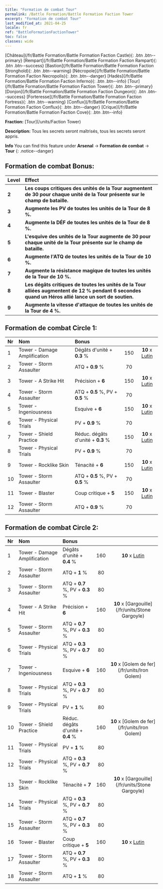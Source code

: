 ```yaml
---
title: "Formation de combat Tour"
permalink: /Battle Formation/Battle Formation Faction Tower
excerpt: "Formation de combat Tour"
last_modified_at: 2021-04-25
locale: fr
ref: "BattleFormationFactionTower"
toc: false
classes: wide
---
```

 [Château](/fr/Battle Formation/Battle Formation Faction Castle){: .btn .btn--primary} [Rempart](/fr/Battle Formation/Battle Formation Faction Rampart){: .btn .btn--success} [Bastion](/fr/Battle Formation/Battle Formation Faction Stronghold){: .btn .btn--warning} [Nécropole](/fr/Battle Formation/Battle Formation Faction Necropolis){: .btn .btn--danger} [Hadès](/fr/Battle Formation/Battle Formation Faction Inferno){: .btn .btn--info} [Tour](/fr/Battle Formation/Battle Formation Faction Tower){: .btn .btn--primary} [Donjon](/fr/Battle Formation/Battle Formation Faction Dungeon){: .btn .btn--success} [Forteresse](/fr/Battle Formation/Battle Formation Faction Fortress){: .btn .btn--warning} [Conflux](/fr/Battle Formation/Battle Formation Faction Conflux){: .btn .btn--danger} [Crique](/fr/Battle Formation/Battle Formation Faction Cove){: .btn .btn--info} 

  **Fraction:** [Tour](/units/Faction Tower)

  **Description:** Tous les secrets seront maîtrisés, tous les secrets seront appris.

**Info** You can find this feature under **Arsenal** -> **Formation de combat** -> **Tour** 
{: .notice--danger}

## Formation de combat Bonus:

  | Level |         Effect        |
  |:------|:---------------------|
  | **2** | **Les coups critiques des unités de la Tour augmentent de 30 pour chaque unité de la Tour présente sur le champ de bataille.** |
  | **3** | **Augmente les PV de toutes les unités de la Tour de 8 %.** |
  | **4** | **Augmente la DÉF de toutes les unités de la Tour de 8 %.** |
  | **5** | **L'esquive des unités de la Tour augmente de 30 pour chaque unité de la Tour présente sur le champ de bataille.** |
  | **6** | **Augmente l'ATQ de toutes les unités de la Tour de 10 %.** |
  | **7** | **Augmente la résistance magique de toutes les unités de la Tour de 10 %.** |
  | **8** | **Les dégâts critiques de toutes les unités de la Tour alliées augmentent de 12 % pendant 6 secondes quand un Héros allié lance un sort de soutien.** |
  | **9** | **Augmente la vitesse d'attaque de toutes les unités de la Tour de 4 %.** |

## Formation de combat Circle 1:

  |  Nr  |  Nom   |  Bonus  | <i class="fas fa-flask"/>  |  <i class="fab fa-optin-monster"/> |
  |:-----|:--------------------|:---------|:-----------------:|:----------------:|
  | 1 | Tower - Damage Amplification | Dégâts d'unité + **0.3** % | 150 |  **10** x [Lutin](/fr/units/Gremlin) |
  | 2 | Tower - Storm Assaulter | ATQ + **0.9** % | 70 |   |
  | 3 | Tower - A Strike Hit | Précision + **6**  | 150 |  **10** x [Lutin](/fr/units/Gremlin) |
  | 4 | Tower - Storm Assaulter | ATQ + **0.5** %, PV + **0.5** % | 70 |   |
  | 5 | Tower - Ingeniousness | Esquive + **6**  | 150 |  **10** x [Lutin](/fr/units/Gremlin) |
  | 6 | Tower - Physical Trials | PV + **0.9** % | 70 |   |
  | 7 | Tower - Shield Practice | Réduc. dégâts d'unité + **0.3** % | 150 |  **10** x [Lutin](/fr/units/Gremlin) |
  | 8 | Tower - Physical Trials | PV + **0.9** % | 70 |   |
  | 9 | Tower - Rocklike Skin | Ténacité + **6**  | 150 |  **10** x [Lutin](/fr/units/Gremlin) |
  | 10 | Tower - Storm Assaulter | ATQ + **0.5** %, PV + **0.5** % | 70 |   |
  | 11 | Tower - Blaster | Coup critique + **5**  | 150 |  **10** x [Lutin](/fr/units/Gremlin) |
  | 12 | Tower - Storm Assaulter | ATQ + **0.9** % | 70 |   |
  


## Formation de combat Circle 2:

  |  Nr  |  Nom   |  Bonus  | <i class="fas fa-flask"/>  |  <i class="fab fa-optin-monster"/> |
  |:-----|:--------------------|:---------|:-----------------:|:----------------:|
  | 1 | Tower - Damage Amplification | Dégâts d'unité + **0.4** % | 160 |  **10** x [Lutin](/fr/units/Gremlin) |
  | 2 | Tower - Storm Assaulter | ATQ + **1** % | 80 |   |
  | 3 | Tower - Storm Assaulter | ATQ + **0.7** %, PV + **0.3** % | 80 |   |
  | 4 | Tower - A Strike Hit | Précision + **6**  | 160 |  **10** x [Gargouille](/fr/units/Stone Gargoyle) |
  | 5 | Tower - Storm Assaulter | ATQ + **0.7** %, PV + **0.3** % | 80 |   |
  | 6 | Tower - Physical Trials | ATQ + **0.3** %, PV + **0.7** % | 80 |   |
  | 7 | Tower - Ingeniousness | Esquive + **6**  | 160 |  **10** x [Golem de fer](/fr/units/Iron Golem) |
  | 8 | Tower - Physical Trials | ATQ + **0.3** %, PV + **0.7** % | 80 |   |
  | 9 | Tower - Physical Trials | PV + **1** % | 80 |   |
  | 10 | Tower - Shield Practice | Réduc. dégâts d'unité + **0.4** % | 160 |  **10** x [Golem de fer](/fr/units/Iron Golem) |
  | 11 | Tower - Physical Trials | PV + **1** % | 80 |   |
  | 12 | Tower - Physical Trials | ATQ + **0.3** %, PV + **0.7** % | 80 |   |
  | 13 | Tower - Rocklike Skin | Ténacité + **7**  | 160 |  **10** x [Gargouille](/fr/units/Stone Gargoyle) |
  | 14 | Tower - Physical Trials | ATQ + **0.3** %, PV + **0.7** % | 80 |   |
  | 15 | Tower - Storm Assaulter | ATQ + **0.7** %, PV + **0.3** % | 80 |   |
  | 16 | Tower - Blaster | Coup critique + **5**  | 160 |  **10** x [Lutin](/fr/units/Gremlin) |
  | 17 | Tower - Storm Assaulter | ATQ + **0.7** %, PV + **0.3** % | 80 |   |
  | 18 | Tower - Storm Assaulter | ATQ + **1** % | 80 |   |
  

